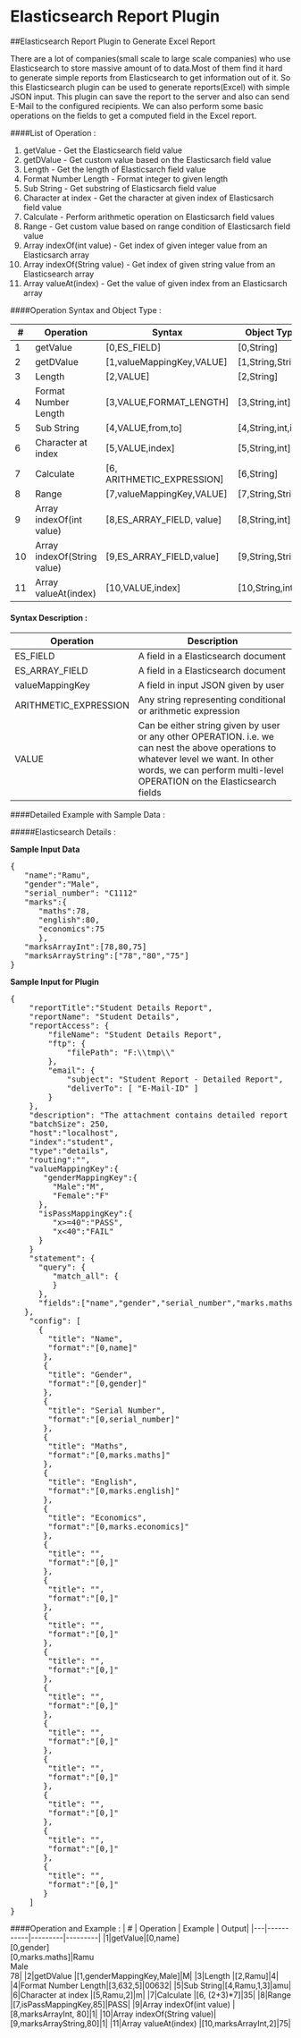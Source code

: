 # Elasticsearch Report Plugin
##Elasticsearch Report Plugin to Generate Excel Report

There are a lot of companies(small scale to large scale companies) who use Elasticsearch to store massive amount of to data.Most of them find it hard to generate simple reports from Elasticsearch to get information out of it.  So this Elasticsearch plugin can be used to generate reports(Excel) with simple JSON input. This plugin can save the report to the server and also can send E-Mail to the configured recipients. We can also perform some basic operations on the fields to get a computed field in the Excel report.

####List of Operation : 

1. getValue -  Get the Elasticsearch field value
2. getDValue - Get custom value based on the Elasticsarch field value
3. Length - Get the length of Elasticsarch field value
4. Format Number Length - Format integer to given length
5. Sub String - Get substring of Elasticsarch field value
6. Character at index - Get the character at given index of Elasticsarch field value
7. Calculate - Perform arithmetic operation on Elasticsarch field values
8. Range - Get custom value based on range condition of Elasticsarch field value
9. Array indexOf(int value) - Get index of given integer value from an Elasticsarch array
10. Array indexOf(String value) - Get index of given string value from an Elasticsearch array 
11. Array valueAt(index) - Get the value of given index from an Elasticsarch array


####Operation Syntax and Object Type : 

| # | Operation | Syntax | Object Type |
|---|-----------|---------|------------|
|1|getValue|[0,ES_FIELD]|[0,String]|
|2|getDValue |[1,valueMappingKey,VALUE]|[1,String,String]|
|3|Length |[2,VALUE]|[2,String]|
|4|Format Number Length|[3,VALUE,FORMAT_LENGTH]|[3,String,int]|
|5|Sub String|[4,VALUE,from,to]|[4,String,int,int]|
|6|Character at index |[5,VALUE,index]|[5,String,int]|
|7|Calculate |[6, ARITHMETIC_EXPRESSION]|[6,String]|
|8|Range |[7,valueMappingKey,VALUE]|[7,String,String]|
|9|Array indexOf(int value) |[8,ES_ARRAY_FIELD, value]|[8,String,int]|
|10|Array indexOf(String value)|[9,ES_ARRAY_FIELD,value]|[9,String,String]|
|11|Array valueAt(index) |[10,VALUE,index]|[10,String,int]|

#### Syntax Description :
|Operation | Description|
|---|-----------|
|ES_FIELD| A field in a Elasticsearch document|
|ES_ARRAY_FIELD| A field in a Elasticsearch document|
|valueMappingKey| A field in input JSON given by user |
|ARITHMETIC_EXPRESSION| Any string representing conditional or arithmetic expression |
|VALUE| Can be either string given by user or any other OPERATION. i.e. we can nest the above operations to whatever level we want. In other words, we can perform multi-level OPERATION on the Elasticsearch fields |


####Detailed Example with Sample Data :

#####Elasticsearch Details :

__Sample Input Data__
<pre>
{
   "name":"Ramu",
   "gender":"Male",
   "serial_number": "C1112"
   "marks":{
      "maths":78,
      "english":80,
      "economics":75
      },
   "marksArrayInt":[78,80,75]
   "marksArrayString":["78","80","75"]
}
</pre>

__Sample Input for Plugin__
<pre>
{
	"reportTitle":"Student Details Report",
	"reportName": "Student Details",
	"reportAccess": {
		"fileName": "Student Details Report",
		"ftp": {
			"filePath": "F:\\tmp\\"
		},
		"email": {
			"subject": "Student Report - Detailed Report",
			"deliverTo": [ "E-Mail-ID" ]
		}
	},
	"description": "The attachment contains detailed report of students.",
	"batchSize": 250,
	"host":"localhost",
	"index":"student",
	"type":"details",
	"routing":"",
	"valueMappingKey":{
	   "genderMappingKey":{
         "Male":"M",
         "Female":"F"
      },
      "isPassMappingKey":{
         "x>=40":"PASS",
         "x<40":"FAIL"
      }
	}
	"statement": {
      "query": {
         "match_all": {
         }
      },
      "fields":["name","gender","serial_number","marks.maths","marks.english","marks.economics","","","","","","","",""]
   },
	"config": [
      {
		"title": "Name",
		"format":"[0,name]"
	   },
	   {
		"title": "Gender",
		"format":"[0,gender]"
	   },
	   {
		"title": "Serial Number",
		"format":"[0,serial_number]"
	   },
	   {
		"title": "Maths",
		"format":"[0,marks.maths]"
	   },
	   {
		"title": "English",
		"format":"[0,marks.english]"
	   },
	   {
		"title": "Economics",
		"format":"[0,marks.economics]"
	   },
	   {
		"title": "",
		"format":"[0,]"
	   },
	   {
		"title": "",
		"format":"[0,]"
	   },
	   {
		"title": "",
		"format":"[0,]"
	   },
	   {
		"title": "",
		"format":"[0,]"
	   },
	   {
		"title": "",
		"format":"[0,]"
	   },
	   {
		"title": "",
		"format":"[0,]"
	   },
	   {
		"title": "",
		"format":"[0,]"
	   },
	   {
		"title": "",
		"format":"[0,]"
	   },
	   {
		"title": "",
		"format":"[0,]"
	   },
	   {
		"title": "",
		"format":"[0,]"
	   }
	]
}
</pre>



####Operation and Example :
| # | Operation | Example | Output|
|---|-----------|---------|---------|
|1|getValue|[0,name]<br>[0,gender]<br>[0,marks.maths]|Ramu<br>Male<br>78|
|2|getDValue |[1,genderMappingKey,Male]|M|
|3|Length |[2,Ramu]|4|
|4|Format Number Length|[3,632,5]|00632|
|5|Sub String|[4,Ramu,1,3]|amu|
|6|Character at index |[5,Ramu,2]|m|
|7|Calculate |[6, (2+3)*7]|35|
|8|Range |[7,isPassMappingKey,85]|PASS|
|9|Array indexOf(int value) |[8,marksArrayInt, 80]|1|
|10|Array indexOf(String value)|[9,marksArrayString,80]|1|
|11|Array valueAt(index) |[10,marksArrayInt,2]|75|



